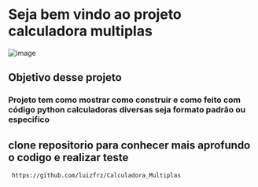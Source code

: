 # Seja bem vindo ao projeto calculadora multiplas 
![image](https://github.com/user-attachments/assets/f7cc6d14-f05b-4fa7-95e2-fd54c8a432db)
## Objetivo desse projeto
### Projeto tem como mostrar como construir e como feito com código python calculadoras diversas seja formato padrão ou especifico 

## clone repositorio para conhecer mais aprofundo o codigo e realizar teste
` https://github.com/luizfrz/Calculadora_Multiplas`

